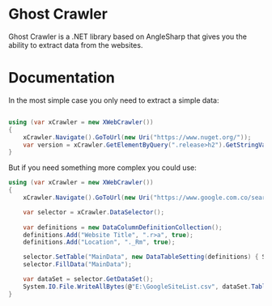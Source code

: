 # Ghost Crawler

Ghost Crawler is a .NET library based on AngleSharp that gives you the ability to extract data from the websites.

Documentation
==========

In the most simple case you only need to extract a simple data:

```c#

using (var xCrawler = new XWebCrawler())
{
    xCrawler.Navigate().GoToUrl(new Uri("https://www.nuget.org/"));             
    var version = xCrawler.GetElementByQuery(".release>h2").GetStringValue();
}

```
But if you need something more complex you could use:

```c#
using (var xCrawler = new XWebCrawler())
{
    xCrawler.Navigate().GoToUrl(new Uri("https://www.google.com.co/search?q=web+crawler"));              

    var selector = xCrawler.DataSelector();
    
    var definitions = new DataColumnDefinitionCollection();
    definitions.Add("Website Title", ".r>a", true);
    definitions.Add("Location", "._Rm", true);

    selector.SetTable("MainData", new DataTableSetting(definitions) { Scope = "#search", RepeatablePattern = "li.g" });
    selector.FillData("MainData");

    var dataSet = selector.GetDataSet();
    System.IO.File.WriteAllBytes(@"E:\GoogleSiteList.csv", dataSet.Tables["MainData"].ToCSV());
}
```
